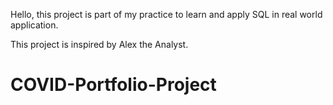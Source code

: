 Hello, this project is part of my practice to learn and apply SQL in real world application.

This project is inspired by Alex the Analyst. 

# COVID-Portfolio-Project

